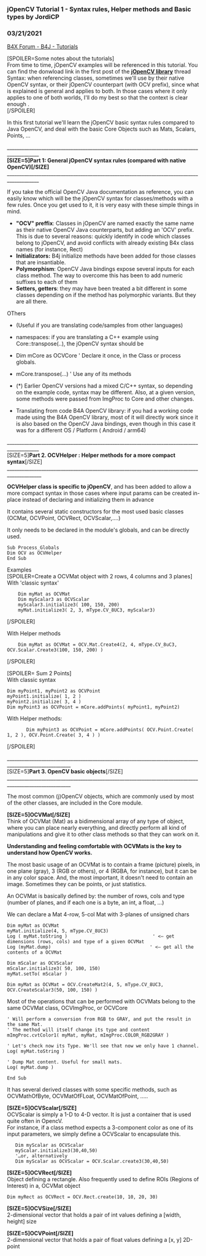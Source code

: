 ### jOpenCV Tutorial 1 - Syntax rules, Helper methods and Basic types by JordiCP
### 03/21/2021
[B4X Forum - B4J - Tutorials](https://www.b4x.com/android/forum/threads/128933/)

[SPOILER=Some notes about the tutorials]  
From time to time, jOpenCV examples will be referenced in this tutorial. You can find the donwload link in the first post of the [**jOpenCV library**](https://www.b4x.com/android/forum/threads/jopencv-library-computer-vision-with-b4j.128902/#post-808720) thread  
Syntax: when referencing classes, sometimes we'll use by their native OpenCV syntax, or their jOpenCV counterpart (with OCV prefix), since what is explained is general and applies to both. In those cases where it only applies to one of both worlds, I'll do my best so that the context is clear enough .  
[/SPOILER]  
  
In this first tutorial we'll learn the jOpenCV basic syntax rules compared to Java OpenCV, and deal with the basic Core Objects such as Mats, Scalars, Points, …  
  
\_\_\_\_\_\_\_\_\_\_\_\_\_\_\_\_\_\_\_\_\_\_\_\_\_\_\_\_\_\_\_\_\_\_\_\_\_\_\_\_\_\_\_\_\_\_\_\_\_\_\_\_\_\_\_\_\_\_\_\_\_\_\_\_\_\_\_\_\_\_\_\_\_\_\_\_\_\_\_\_\_\_\_\_\_\_\_\_\_\_\_  
**[SIZE=5]Part 1: General jOpenCV syntax rules (compared with native OpenCV)[/SIZE]**  
\_\_\_\_\_\_\_\_\_\_\_\_\_\_\_\_\_\_\_\_\_\_\_\_\_\_\_\_\_\_\_\_\_\_\_\_\_\_\_\_\_\_\_\_\_\_\_\_\_\_\_\_\_\_\_\_\_\_\_\_\_\_\_\_\_\_\_\_\_\_\_\_\_\_\_\_\_\_\_\_\_\_\_\_\_\_\_\_\_\_\_  
  
If you take the official OpenCV Java documentation as reference, you can easily know which will be the jOpenCV syntax for classes/methods with a few rules. Once you get used to it, it is very easy with these simple things in mind.  

- **"OCV" preffix**: Classes in jOpenCV are named exactly the same name as their native OpenCV Java counterparts, but adding an 'OCV' prefix. This is due to several reasons: quickly identify in code which classes belong to jOpenCV, and avoid conflicts with already existing B4x class names (for instance, Rect)
- **Initializators:** B4j initialize methods have been added for those classes that are insantiable.
- **Polymorphism**: OpenCV Java bindings expose several inputs for each class method. The way to overcome this has been to add numeric suffixes to each of them
- **Setters, getters**: they may have been treated a bit different in some classes depending on if the method has polymorphic variants. But they are all there.

  
OThers  

- (Useful if you are translating code/samples from other languages)

- namespaces: if you are translating a C++ example using Core::transpose(..), the jOpenCV syntax should be

- Dim mCore as OCVCore ' Declare it once, in the Class or process globals.
- mCore.transpose(…) ' Use any of its methods

- (\*) Earlier OpenCV versions had a mixed C/C++ syntax, so depending on the example code, syntax may be different. Also, at a given version, some methods were passed from ImgProc to Core and other changes.

- Translating from code B4A OpenCV library: if you had a working code made using the B4A OpenCV library, most of it will directly work since it is also based on the OpenCV Java bindings, even though in this case it was for a different OS / Platform ( Android / arm64)

  
\_\_\_\_\_\_\_\_\_\_\_\_\_\_\_\_\_\_\_\_\_\_\_\_\_\_\_\_\_\_\_\_\_\_\_\_\_\_\_\_\_\_\_\_\_\_\_\_\_\_\_\_\_\_\_\_\_\_\_\_\_\_\_\_\_\_\_\_\_\_\_\_\_\_\_\_\_\_\_\_\_\_\_\_\_\_\_\_\_\_\_  
[SIZE=5]**Part 2. OCVHelper : Helper methods for a more compact syntax**[/SIZE]  
\_\_\_\_\_\_\_\_\_\_\_\_\_\_\_\_\_\_\_\_\_\_\_\_\_\_\_\_\_\_\_\_\_\_\_\_\_\_\_\_\_\_\_\_\_\_\_\_\_\_\_\_\_\_\_\_\_\_\_\_\_\_\_\_\_\_\_\_\_\_\_\_\_\_\_\_\_\_\_\_\_\_\_\_\_\_\_\_\_\_\_\_  
  
**OCVHelper class is specific to jOpenCV**, and has been added to allow a more compact syntax in those cases where input params can be created in-place instead of declaring and initializing them in advance  
  
It contains several static constructors for the most used basic classes (OCMat, OCVPoint, OCVRect, OCVScalar,….)  
  
It only needs to be declared in the module's globals, and can be directly used.  

```B4X
Sub Process_Globals  
Dim OCV as OCVHelper  
End Sub
```

  
  
Examples  
[SPOILER=Create a OCVMat object with 2 rows, 4 columns and 3 planes]  
With 'classic syntax'  

```B4X
    Dim myMat as OCVMat  
    Dim myScalar3 as OCVScalar  
    myScalar3.initialize3( 100, 150, 200)  
    myMat.initialize3( 2, 3, mType.CV_8UC3, myScalar3)
```

  
[/SPOILER]  
  
With Helper methods  

```B4X
    Dim myMat as OCVMat = OCV.Mat.Create4(2, 4, mType.CV_8uC3, OCV.Scalar.Create3(100, 150, 200) )
```

  
[/SPOILER]  
  
[SPOILER= Sum 2 Points]  
With classic syntax  

```B4X
Dim myPoint1, myPoint2 as OCVPoint  
myPoint1.initialize( 1, 2 )  
myPoint2.initialize( 3, 4 )  
Dim myPoint3 as OCVPoint = mCore.addPoints( myPoint1, myPoint2)
```

  
With Helper methods:  

```B4X
       Dim myPoint3 as OCVPoint = mCore.addPoints( OCV.Point.Create( 1, 2 ), OCV.Point.Create( 3, 4 ) )
```

  
[/SPOILER]  
  
\_\_\_\_\_\_\_\_\_\_\_\_\_\_\_\_\_\_\_\_\_\_\_\_\_\_\_\_\_\_\_\_\_\_\_\_\_\_\_\_\_\_\_\_\_\_\_\_\_\_\_\_\_\_\_\_\_\_\_\_\_\_\_\_\_\_\_\_\_\_\_\_\_\_\_\_\_\_\_\_\_\_\_\_\_\_\_\_\_\_\_\_\_\_\_\_\_\_\_\_\_\_\_\_  
[SIZE=5]**Part 3. OpenCV basic objects**[/SIZE]  
\_\_\_\_\_\_\_\_\_\_\_\_\_\_\_\_\_\_\_\_\_\_\_\_\_\_\_\_\_\_\_\_\_\_\_\_\_\_\_\_\_\_\_\_\_\_\_\_\_\_\_\_\_\_\_\_\_\_\_\_\_\_\_\_\_\_\_\_\_\_\_\_\_\_\_\_\_\_\_\_\_\_\_\_\_\_\_\_\_\_\_\_\_\_\_\_\_\_\_\_\_\_\_\_  
  
The most common (j)OpenCV objects, which are commonly used by most of the other classes, are included in the Core module.  
  
**[SIZE=5]OCVMat[/SIZE]**  
Think of OCVMat (Mat) as a bidimensional array of any type of object, where you can place nearly everything, and directly perform all kind of manipulations and give it to other class methods so that they can work on it.  
  
**Understanding and feeling comfortable with OCVMats is the key to understand how OpenCV works.**  
  
The most basic usage of an OCVMat is to contain a frame (picture) pixels, in one plane (gray), 3 (RGB or others), or 4 (RGBA, for instance), but it can be in any color space. And, the most important, it doesn't need to contain an image. Sometimes they can be points, or just statistics.  
  
An OCVMat is basically defined by: the number of rows, cols and type (number of planes, and if each one is a byte, an int, a float, …)  
  
We can declare a Mat 4-row, 5-col Mat with 3-planes of unsigned chars  

```B4X
Dim myMat as OCVMat  
myMat.initialize(4, 5, mType.CV_8UC3)  
Log ( myMat.toString )                               ' <– get dimensions (rows, cols) and type of a given OCVMat  
Log (myMat.dump)                                    ' <– get all the contents of a OCVMat  
  
Dim mScalar as OCVScalar  
mScalar.initialize3( 50, 100, 150)  
myMat.setTo( mScalar )  
  
Dim myMat as OCVMat = OCV.CreateMat2(4, 5, mType.CV_8UC3, OCV.CreateScalar3(50, 100, 150) )
```

  
  
Most of the operations that can be performed with OCVMats belong to the same OCVMat class, OCVImgProc, or OCVCore  

```B4X
' Will perform a conversion from RGB to GRAY, and put the result in the same Mat.  
' The method will itself change its type and content  
mImgProc.cvtColor1( myMat, myMat, mImgProc.COLOR_RGB2GRAY )  
  
' Let's check now its Type. We'll see that now we only have 1 channel.  
Log( myMat.toString )  
  
' Dump Mat content. Useful for small mats.  
Log( myMat.dump )  
  
End Sub
```

  
  
It has several derived classes with some specific methods, such as OCVMathOfByte, OCVMatOfFLoat, OCVMatOfPoint, …..  
  
**[SIZE=5]OCVScalar[/SIZE]**  
OCVScalar is simply a 1-D to 4-D vector. It is just a container that is used quite often in OpencV.  
For instance, if a class method expects a 3-component color as one of its input parameters, we simply define a OCVScalar to encapsulate this.  
  

```B4X
   Dim myScalar as OCVScalar  
   myScalar.initialize3(30,40,50)  
   '…or, alternatively  
   Dim myScalar as OCVScalar = OCV.Scalar.create3(30,40,50)
```

  
  
**[SIZE=5]OCVRect[/SIZE]**  
Object defining a rectangle. Also frequently used to define ROIs (Regions of Interest) in a, OCVMat object  
  

```B4X
Dim myRect as OCVRect = OCV.Rect.create(10, 10, 20, 30)
```

  
  
**[SIZE=5]OCVSize[/SIZE]**  
2-dimensional vector that holds a pair of int values defining a [width, height] size  
  
**[SIZE=5]OCVPoint[/SIZE]**  
2-dimensional vector that holds a pair of float values defining a [x, y] 2D-point
